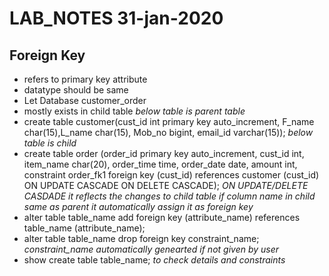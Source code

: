 # LAB_NOTES 31-jan-2020
## Foreign Key
- refers to primary key attribute
- datatype should be same 
- Let Database customer_order
- mostly exists in child table
*below table is parent table*
- create table customer(cust_id int primary key auto_increment, F_name char(15),L_name char(15), Mob_no bigint, email_id varchar(15));
*below table is child*
- create table order (order_id primary key auto_increment, cust_id int, item_name char(20), order_time time, order_date date, amount int, 
  constraint order_fk1 foreign key (cust_id) references customer (cust_id) ON UPDATE CASCADE ON DELETE CASCADE);
*ON UPDATE/DELETE CASDADE it reflects the changes to child table*
*if column name in child same as parent it automatically assign it as foreign key*
- alter table table_name add foreign key (attribute_name) references table_name (attribute_name);
- alter table table_name drop foreign key constraint_name; 
*constraint_name automatically genearted if not given by user*
- show create table table_name; 
*to check details and constraints*

